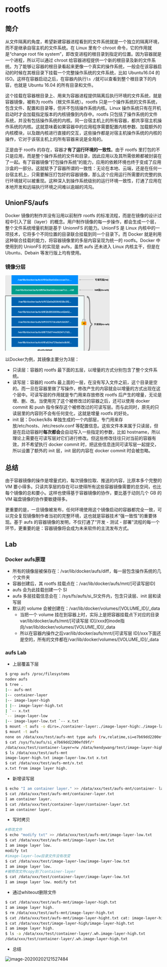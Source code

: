 # rootfs

  ## 简介

从文件隔离的角度，希望新建容器进程看到的文件系统就是一个独立的隔离环境，而不是继承自宿主机的文件系统。在 Linux 里有个 chroot 命令，它的作用就是“change root file system”，即改变进程的根目录到指定的位置。因为容器就是一个进程，所以可以通过 chroot 给容器进程提供一个新的根目录及新的文件系统。为了能够让容器的根目录看起来更像一个真实的操作系统，一般会在该容器启动的时候在其根目录下挂载一个完整操作系统的文件系统，比如 Ubuntu16.04 的 ISO。这样在容器启动之后，在容器内执行`ls /`就可以查看到整个根目录下的内容，也就是 Ubuntu 16.04 的所有目录和文件。

这个挂载在容器根目录上、用来为容器进程提供隔离后执行环境的文件系统，就是容器镜像，被称为 rootfs（根文件系统）。rootfs 只是一个操作系统的文件系统，包含文件、配置和目录等，但并不包括操作系统内核。Linux 操作系统只有在开机启动时才会加载指定版本的内核镜像到内存中。rootfs 只包括了操作系统的文件系统，并没有包括操作系统的内核。同一台宿主机上的所有容器，都共享宿主机操作系统的内核。这就意味着如果容器中的应用程序需要配置内核参数、加载额外的内核模块，以及跟内核进行直接的交互，这些操作都是对宿主机操作系统的内核的操作，它对于该宿主机上的所有容器来说是全局的。

正是由于 rootfs 的存在，容器才**有了运行环境的一致性**。由于 rootfs 里打包的不只是应用，而是整个操作系统的文件和目录，因此应用以及其所需依赖都被封装在了一起。有了容器镜像“打包操作系统”的能力，应用的依赖环境也终于变成了应用沙盒的一部分。这就赋予了容器所谓的一致性：无论在本地、云端，还是在任何一台宿主机上，只需要解压打包好的容器镜像，那么这个应用运行所需要的完整的执行环境就可以被重现。这种深入到操作系统级别的运行环境一致性，打通了应用在本地开发和远端执行环境之间难以逾越的鸿沟。

  ## UnionFS/aufs

 Docker 镜像的制作并没有沿用以前制作 rootfs 的标准流程，而是在镜像的设计过程中引入了层（layer）的概念。用户制作镜像的每一步操作，都会生成一个层，整个文件系统增量机制是基于 UnionnFS 的能力。UnionFS 是 Linux 内核中的一项技术，它将多个不同位置的目录联合挂载到同一个目录下。而 Docker 就是利用这种联合挂载的能力，将容器镜像里的多层内容呈现为统一的 rootfs。Docker 中使用到的 UnionFS 的实现是 aufs，虽然 aufs 还未进入 Linux 内核主干，但是在 Ubuntu、Debain 等发行版上均有使用。

  ### 镜像分层

  <img src="figures/image-20200125085810167-0174994.png" alt="image-20200125085810167" style="zoom:33%;" />

  以Docker为例，其镜像主要分为3层：

  - 只读层：容器的 rootfs 最下面的五层，以增量的方式分别包含了整个文件系统。
  - 读写层：容器的 rootfs 最上面的一层，在没有写入文件之前，这个目录是空的。而一旦在容器里做了写操作，修改产生的内容就会以增量的方式出现在这个层中。可读写层的作用就是专门用来存放修改 rootfs 后产生的增量，无论是增、删、改。当使用完了这个被修改过的容器之后，还可以使用 docker commit 和 push 指令保存这个被修改过的可读写层。而与此同时，原先的只读层里的内容则不会有任何变化，这就是增量 rootfs 的好处。
  - init 层：Docker/k8s 单独生成的一个内部层，专门用来存放/etc/hosts、/etc/resolv.conf 等配置信息。这些文件本来属于只读层，但是在启动容器时**每次都会**会自动写入一些指定的参数，比如 hostname，所以理论上需要在可读写层对它们进行修改。但这些修改往往只对当前的容器有效，并不希望执行 docker commit 时，把这些信息连同可读写层一起提交，所以设置了额外的 init 层，init 层的内容在 docker commit 时会被忽略。

  ## 总结

由于容器镜像的操作是增量式的，每次镜像拉取、推送的内容，比原本多个完整的 VM 要小得多。只读共享层的存在可以使得所有这些容器镜像需要的总空间，也比每个镜像的总和要小。这样也使得基于容器镜像的协作，要比基于动则几个 GB 的 VM 磁盘镜像的协作要敏捷得多。

更重要的是，一旦镜像被发布，任何环境使用这个镜像启动的容器都完全一致，可以完全复现镜像制作者当初的完整环境，这也就是容器技术“强一致性”的重要体现。基于 aufs 的容器镜像的发明，不仅打通了“开发 - 测试 - 部署”流程的每一个环节，更重要的是：容器镜像将会成为未来软件的主流发布方式。


## Lab


### Docker aufs原理

- 所有的镜像层被保存在：/var/lib/docker/aufs/diff，每一层包含操作系统的几个文件夹
- 容器创建后，其 rootfs 挂载点在：/var/lib/docker/aufs/mnt/[可读写层ID]
- aufs 会为此挂载创建一个 SI
- aufa 多层挂载信息会在：/sys/fs/aufs/si_SI文件内，包含只读层、init 层和读写层
- 默认的 volume 会被创建在：/var/lib/docker/volumes/[VOLUME_ID]/_data
  - 当把一个 volume 挂在到容器上时，实际上是把容器挂载点下对应的目录var/lib/docker/aufs/mnt/[可读写层 ID]/xxx的inode指向/var/lib/docker/volumes/[VOLUME_ID]/_data
  - 所以在容器内操作之后var/lib/docker/aufs/mnt/[可读写层 ID]/xxx下面还是空的，所有的文件都在/var/lib/docker/volumes/[VOLUME_ID]/_data

### aufs Lab

- 上层覆盖下层

```bash
$ grep aufs /proc/filesystems
nodev aufs
$ tree .
|-- aufs-mnt
|-- container-layer
|-- image-layer-high
| |-- image-layer-high.txt
| `-- x.txt
`-- image-layer-low
|-- image-layer-low.txt `-- x.txt
$ mount -t aufs -o dirs=./container-layer:./image-layer-high:./image-layer-low none ./aufs-mnt
$ mount -t aufs
none on /data/xxx/test/aufs-mnt type aufs (rw,relatime,si=e7b69dd2200efd9f)
$ cat /sys/fs/aufs/si_e7b69dd2200efd9f/*
/data/xxx/test/container-layer=rw /data/kendywang/test/image-layer-high=ro /data/xxx/test/image-layer-low=ro
$ ls /data/xxx/test/aufs-mnt
image-layer-high.txt image-layer-low.txt x.txt
$ cat /data/xxx/test/aufs-mnt/x.txt
x.txt from image layer high.
```

- 新增读写层

```bash
$ echo "I am container layer." >> /data/xxx/test/aufs-mnt/container- layer.txt
$ cat /data/xxx/test/aufs-mnt/container-layer.txt
I am container layer.
$ cat /data/xxx/test/container-layer/container-layer.txt
I am container layer.
```

- 写时拷贝

```bash
#修改文件
$ echo "modify txt" >> /data/xxx/test/aufs-mnt/image-layer-low.txt 
$ cat /data/xxx/test/aufs-mnt/image-layer-low.txt
I am image layer low.
modify txt
#image-layer-low目录文件没有改变
$ cat /data/xxx/test/image-layer-low/image-layer-low.txt
I am image layer low.
#被修改文件copy到了container-layer
$ cat /data/xxx/test/container-layer/image-layer-low.txt
I am image layer low. modify txt
```

- 通过whiteout删除文件

```bash
$ cat /data/xxx/test/aufs-mnt/image-layer-high.txt
I am image layer high.
$ rm /data/xxx/test/aufs-mnt/image-layer-high.txt 
$ cat /data/xxx/test/aufs-mnt/image-layer-hight.txt cat: image-layer-hight.txt: No such file or directory
$ cat /data/xxx/test/image-layer-high/image-layer-high.txt
I am image layer high.
$ ls -a /data/xxx/test/container-layer/.wh.image-layer-high.txt
/data/xxx/test/container-layer/.wh.image-layer-high.txt
```

- 总结

![image-20200202121527484](/Users/ruan/workspace/k8s/container/figures/image-20200202121527484.png)


